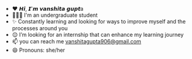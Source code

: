 - ❤️ 𝙃𝙞, 𝙄'𝙢 𝙫𝙖𝙣𝙨𝙝𝙞𝙩𝙖 𝙜𝙪𝙥𝙩a
- 👩🏻‍🏫 I'm an undergraduate student 
- ✨ Constantly learning and looking for ways to improve myself and the processes around you
- 😌 I’m looking for an internship that can enhance my learning journey 
- 📫 you can reach me vanshitagupta906@gmail.com
- 😄 Pronouns: she/her


<!---
Vanshitagupta25/Vanshitagupta25 is a ✨ special ✨ repository because its `README.md` (this file) appears on your GitHub profile.
You can click the Preview link to take a look at your changes.
--->

